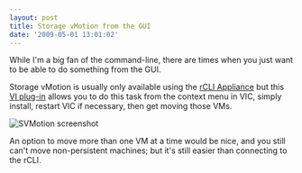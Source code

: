 ```yaml
---
layout: post
title: Storage vMotion from the GUI
date: '2009-05-01 13:01:02'
---
```



While I'm a big fan of the command-line, there are times when you just want to be able to do something from the GUI.

Storage vMotion is usually only available using the [rCLI Appliance](http://www.vm-help.com/esx/esx3i/Import_RCLI_Appliance.html) but this [VI plug-in](http://sourceforge.net/projects/vip-svmotion/) allows you to do this task from the context menu in VIC, simply install, restart VIC if necessary, then get moving those VMs.

![SVMotion screenshot](/content/images/2016/01/svmotionplugin.jpg)

An option to move more than one VM at a time would be nice, and you still can't move non-persistent machines; but it's still easier than connecting to the rCLI.


